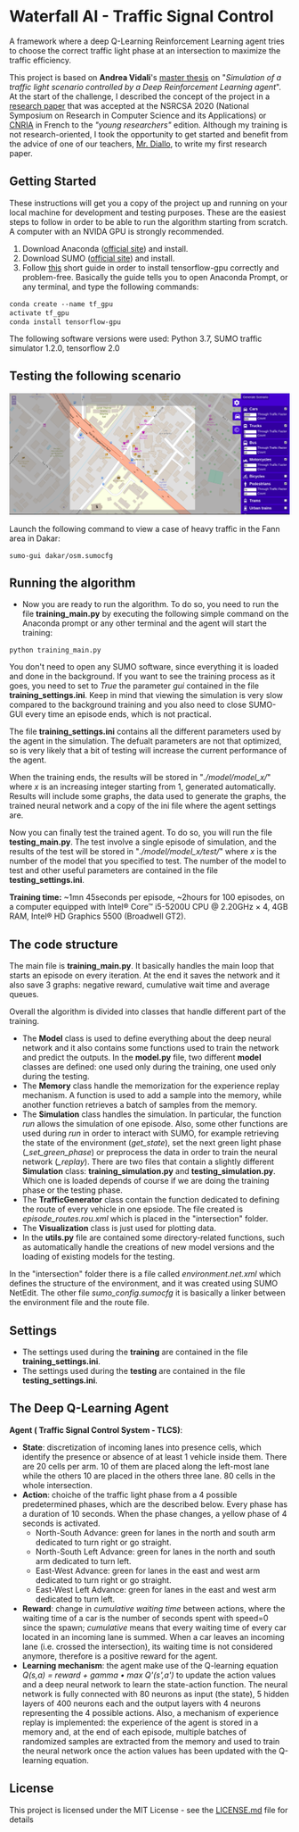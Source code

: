 # Waterfall AI - Traffic Signal Control

A framework where a deep Q-Learning Reinforcement Learning agent tries to choose the correct traffic light phase at an intersection to maximize the traffic efficiency.

This project is based on __Andrea Vidali__'s [master thesis](Waterfall/thesis/780747_Vidali_tesi.pdf) on "*Simulation of a traffic light scenario controlled by a Deep Reinforcement Learning agent*".  
At the start of the challenge, I described the concept of the project in a [research paper](Waterfall/thesis/Collaborative_AI_Based_Traffic_Control_System.pdf) that was accepted at the NSRCSA 2020 (National Symposium on Research in Computer Science and its Applications) or [CNRIA](http://www.ascii.org.sn/index.php/activites/colloque/cnria) in French to the *"young researchers"* edition. Although my training is not research-oriented, I took the opportunity to get started and benefit from the advice of one of our teachers, [Mr. Diallo](http://edmi.ucad.sn/~moussadiallo), to write my first research paper.

## Getting Started

These instructions will get you a copy of the project up and running on your local machine for development and testing purposes. These are the easiest steps to follow in order to be able to run the algorithm starting from scratch. A computer with an NVIDA GPU is strongly recommended.

1. Download Anaconda ([official site](https://www.anaconda.com/distribution/#download-section)) and install.
2. Download SUMO ([official site](https://www.dlr.de/ts/en/desktopdefault.aspx/tabid-9883/16931_read-41000/)) and install.
3. Follow [this](https://towardsdatascience.com/tensorflow-gpu-installation-made-easy-use-conda-instead-of-pip-52e5249374bc) short guide in order to install tensorflow-gpu correctly and problem-free. Basically the guide tells you to open Anaconda Prompt, or any terminal, and type the following commands:
```
conda create --name tf_gpu
activate tf_gpu
conda install tensorflow-gpu
```

The following software versions were used: Python 3.7, SUMO traffic simulator 1.2.0, tensorflow 2.0  

## Testing the following scenario  
![image](scenario.png)
  
Launch the following command to view a case of heavy traffic in the Fann area in Dakar:
```
sumo-gui dakar/osm.sumocfg
```


## Running the algorithm

- Now you are ready to run the algorithm. To do so, you need to run the file **training_main.py** by executing the following simple command on the Anaconda prompt or any other terminal and the agent will start the training:
```
python training_main.py
```

You don't need to open any SUMO software, since everything it is loaded and done in the background. If you want to see the training process as it goes, you need to set to *True* the parameter *gui* contained in the file **training_settings.ini**. Keep in mind that viewing the simulation is very slow compared to the background training and you also need to close SUMO-GUI every time an episode ends, which is not practical.

The file **training_settings.ini** contains all the different parameters used by the agent in the simulation. The defualt parameters are not that optimized, so is very likely that a bit of testing will increase the current performance of the agent.

When the training ends, the results will be stored in "*./model/model_x/*" where *x* is an increasing integer starting from 1, generated automatically. Results will include some graphs, the data used to generate the graphs, the trained neural network and a copy of the ini file where the agent settings are.

Now you can finally test the trained agent. To do so, you will run the file **testing_main.py**. The test involve a single episode of simulation, and the results of the test will be stored in "*./model/model_x/test/*" where *x* is the number of the model that you specified to test. The number of the model to test and other useful parameters are contained in the file **testing_settings.ini**.

**Training time:** ~1mn 45seconds per episode, ~2hours for 100 episodes, on a computer equipped with Intel® Core™ i5-5200U CPU @ 2.20GHz × 4, 4GB RAM, Intel® HD Graphics 5500 (Broadwell GT2).

## The code structure

The main file is **training_main.py**. It basically handles the main loop that starts an episode on every iteration. At the end it saves the network and it also save 3 graphs: negative reward, cumulative wait time and average queues. 

Overall the algorithm is divided into classes that handle different part of the training.
- The **Model** class is used to define everything about the deep neural network and it also contains some functions used to train the network and predict the outputs. In the **model.py** file, two different **model** classes are defined: one used only during the training, one used only during the testing.
- The **Memory** class handle the memorization for the experience replay mechanism. A function is used to add a sample into the memory, while another function retrieves a batch of samples from the memory.
- The **Simulation** class handles the simulation. In particular, the function *run* allows the simulation of one episode. Also, some other functions are used during *run* in order to interact with SUMO, for example retrieving the state of the environment (*get_state*), set the next green light phase (*_set_green_phase*) or preprocess the data in order to train the neural network (*_replay*). There are two files that contain a slightly different **Simulation** class: **training_simulation.py** and **testing_simulation.py**. Which one is loaded depends of course if we are doing the training phase or the testing phase.
- The **TrafficGenerator** class contain the function dedicated to defining the route of every vehicle in one epsiode. The file created is *episode_routes.rou.xml* which is placed in the "intersection" folder.
- The **Visualization** class is just used for plotting data.
- In the **utils.py** file are contained some directory-related functions, such as automatically handle the creations of new model versions and the loading of existing models for the testing.

In the "intersection" folder there is a file called *environment.net.xml* which defines the structure of the environment, and it was created using SUMO NetEdit. The other file *sumo_config.sumocfg* it is basically a linker between the environment file and the route file. 

## Settings  

- The settings used during the __training__ are contained in the file **training_settings.ini**.
- The settings used during the __testing__ are contained in the file **testing_settings.ini**.  

## The Deep Q-Learning Agent

**Agent ( Traffic Signal Control System - TLCS)**:
- **State**: discretization of incoming lanes into presence cells, which identify the presence or absence of at least 1 vehicle inside them. There are 20 cells per arm. 10 of them are placed along the left-most lane while the others 10 are placed in the others three lane. 80 cells in the whole intersection.
- **Action**: choiche of the traffic light phase from a 4 possible predetermined phases, which are the described below. Every phase has a duration of 10 seconds. When the phase changes, a yellow phase of 4 seconds is activated.
  - North-South Advance: green for lanes in the north and south arm dedicated to turn right or go straight.
  - North-South Left Advance: green for lanes in the north and south arm dedicated to turn left. 
  - East-West Advance: green for lanes in the east and west arm dedicated to turn right or go straight.
  - East-West Left Advance: green for lanes in the east and west arm dedicated to turn left. 
- **Reward**: change in *cumulative waiting time* between actions, where the waiting time of a car is the number of seconds spent with speed=0 since the spawn; *cumulative* means that every waiting time of every car located in an incoming lane is summed. When a car leaves an incoming lane (i.e. crossed the intersection), its waiting time is not considered anymore, therefore is a positive reward for the agent.
- **Learning mechanism**: the agent make use of the Q-learning equation *Q(s,a) = reward + gamma • max Q'(s',a')* to update the action values and a deep neural network to learn the state-action function. The neural network is fully connected with 80 neurons as input (the state), 5 hidden layers of 400 neurons each and the output layers with 4 neurons representing the 4 possible actions. Also, a mechanism of experience replay is implemented: the experience of the agent is stored in a memory and, at the end of each episode, multiple batches of randomized samples are extracted from the memory and used to train the neural network once the action values has been updated with the Q-learning equation.

## License

This project is licensed under the MIT License - see the [LICENSE.md](LICENSE.md) file for details

